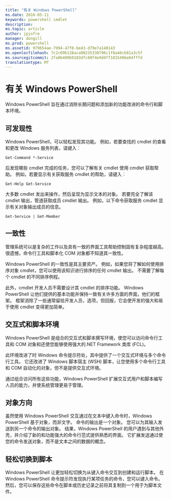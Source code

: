 ```yaml
---
title: "有关 Windows PowerShell"
ms.date: 2016-05-11
keywords: powershell cmdlet
description: 
ms.topic: article
author: jpjofre
manager: dongill
ms.prod: powershell
ms.assetid: 979654ae-7994-47f8-be43-d79e7a140143
ms.openlocfilehash: 7c2c69b128aca00235330796c1f8a46cb81a3c5f
ms.sourcegitcommit: 2fa86409b9183dfc80f4e9d4ff1015496e04fffd
translationtype: MT
---
```

# 有关 Windows PowerShell
Windows PowerShell 旨在通过消除长期问题和添加新的功能改进的命令行和脚本环境。

## 可发现性
Windows PowerShell，可以轻松发现其功能。 例如，若要查找的 cmdlet 的查看和更改 Windows 服务列表，请键入︰

```
Get-Command *-Service
```

后发现哪些 cmdlet 完成的任务，您可以了解有关 cmdlet 使用 cmdlet 获取帮助。 例如，若要显示有关获取服务 cmdlet 的帮助，请键入︰

```
Get-Help Get-Service
```
大多数 cmdlet 发出来操作，然后呈现为显示文本的对象。 若要完全了解该 cmdlet 输出，管道获取成员 cmdlet 输出。 例如，以下命令获取服务 cmdlet 显示有关对象输出成员的信息。

```
Get-Service | Get-Member
```

## 一致性
管理系统可以是复杂的工作以及具有一致的界面工具帮助控制固有复杂程度越高。 很遗憾，命令行工具和脚本化 COM 对象都不知道其一致性。

Windows PowerShell 的一致性是其主要资产。 例如，如果您将了解如何使用排序对象 cmdlet，您可以使用该知识进行排序的任何 cmdlet 输出。 不需要了解每个 cmdlet 的不同排序例程。

此外，cmdlet 开发人员不需要设计其 cmdlet 的排序功能。 Windows PowerShell 让他们提供的基本功能并保持一致有关许多方面的界面，他们的框架。 框架消除了一些通常留给开发人员，选项，但回报，它会使开发的强大和易于使用 cmdlet 变得更加简单。

## 交互式和脚本环境
Windows PowerShell 是组合的交互式和脚本撰写环境，使您可以访问命令行工具和 COM 对象和还使您能够使用强大的.NET Framework 类库 (FCL)。

此环境改进了时 Windows 命令提示符处，其中提供了一个交互式环境与多个命令行工具。 它还改进了 Windows 脚本宿主 (WSH) 脚本，让您使用多个命令行工具和 COM 自动化的对象，但不是提供交互式环境。

通过组合访问所有这些功能，Windows PowerShell 扩展交互式用户和脚本编写人员的能力，并使系统管理更易于管理。

## 对象方向
虽然使用 Windows PowerShell 交互通过在文本中键入命令时，Windows PowerShell 基于对象，而非文字。 命令的输出是一个对象。 您可以为其输入发送到另一个命令的输出对象。 结果，Windows PowerShell 的用户遇到与其他外壳，并介绍了新的和功能强大的命令行范式提供熟悉的界面。 它扩展发送通过使您的命令发送对象，而不是文本之间的数据的概念。

## 轻松切换到脚本
Windows PowerShell 让更加轻松切换为从键入命令交互到创建和运行脚本。 在 Windows PowerShell 命令提示符发现执行某项任务的命令，您可以键入命令。 然后，您可以保存这些命令在脚本或历史记录之前将其复制到一个用于为脚本文件。

